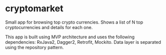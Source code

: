 # cryptomarket
Small app for browsing top crypto currencies. Shows a list of N top cryptocurrencies and details for each one.

This app is built using MVP architecture and uses the following dependencies: RxJava2, Dagger2, Retrofit, Mockito.
Data layer is separated using the repository pattern.
